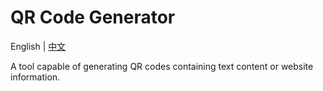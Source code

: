 # QR Code Generator
English | [中文](./README.zh-CN.md) 

A tool capable of generating QR codes containing text content or website information.
